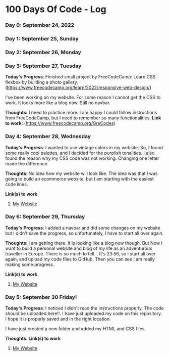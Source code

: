 # 100 Days Of Code - Log

### Day 0: September 24, 2022 


### Day 1: September 25, Sunday
### Day 2: September 26, Monday
### Day 3: September 27, Tuesday

**Today's Progress**: Finished small project by FreeCodeCamp: Learn CSS flexbox by building a photo gallery. (https://www.freecodecamp.org/learn/2022/responsive-web-design/)

I've been working on my website. For some reason I cannot get the CSS to work. It looks more like a blog now. Still no navbar.

**Thoughts:** I need to practice more. I am happy I could follow instructions from FreeCodeCamp, but I need to remember so many functionalities.
**Link to work:** (https://www.freecodecamp.org/GreCodes)

### Day 4: September 28, Wednesday

**Today's Progress**: I wanted to use vintage colors in my website. So, I found some really cool palettes, and I decided for the purplish tonalities. I also found the reason why my CSS code was not working. Changing one letter made the difference.

**Thoughts**: No idea how my website will look like. The idea was that I was going to build an ecommerce website, but I am starting with the easiest code lines. 

**Link(s) to work**
1. [My Website](https://codepen.io/GreCodes/pen/NWMyvod)

### Day 6: September 29, Thursday
  **Today's Progress**: I added a navbar and did some changes on my website but  I didn't save the progress, so unfortunately, I have to start all over again.
  
**Thoughts**: I am getting there. It is looking like a blog now though. But Now I want to build a personal website and blog of my life as an adventurous traveller in Europe. There is so much to tell...
  It's 23:56, so I start all over again, and upload my code files to GitHub. Then you can see I am really making some progress.
 
  **Link(s) to work**
1. [My Website](https://codepen.io/GreCodes/pen/NWMyvod)
  
  ### Day 5: September 30 Friday! 
  **Today's Progress**: I noticed I didn't read the instructions properly. The code should be uploaded here!!.  I have just uploaded my code on this repository. I hope it is properly saved and in the right location. 
  
  I have just created a new folder and added my HTML and CSS files.
  
**Thoughts**: 
  **Link(s) to work**
1. [My Website](https://codepen.io/GreCodes/pen/NWMyvod)

